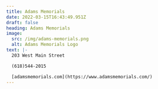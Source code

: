 ```yaml
---
title: Adams Memorials
date: 2022-03-15T16:43:49.951Z
draft: false
heading: Adams Memorials
image:
  src: /img/adams-memorials.png
  alt: Adams Memorials Logo
text: |-
  203 West Main Street

  (618)544-2015

  [adamsmemorials.com](https://www.adamsmemorials.com/)
---
```

